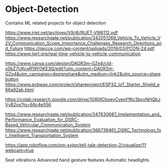 # Object-Detection
Contains ML related projects for object detection

https://www.irjet.net/archives/V9/i6/IRJET-V9I6112.pdf
https://www.researchgate.net/publication/342051269_Vehicle_To_Vehicle_V2V_Communication_Scope_Importance_Challenges_Research_Directions_and_Future
https://ijarcce.com/wp-content/uploads/2019/03/PCON-24.pdf
https://www.ijert.org/real-time-vehicle-to-vehicle-communication

https://www.canva.com/design/DAGR3m-GZe4/cId-x0bZ7UKceR19YOKE3Q/edit?utm_content=DAGR3m-GZe4&utm_campaign=designshare&utm_medium=link2&utm_source=sharebutton
https://www.pcbway.com/project/shareproject/ESP32_IoT_Starter_Shield_e66a92ab.html

https://colab.research.google.com/drive/1GRIXCboevCveoYfKc3bxvNHQbJVyB2os?ts=66c4e556


https://www.researchgate.net/publication/347630687_Implementation_and_Performance_Evaluation_for_DSRC-Based_Vehicular_Communication_System
https://www.researchgate.net/publication/366739461_DSRC_Technology_for_Intelligent_Transportation_System

https://app.roboflow.com/pm-sxjpn/tell-tale-detection-2/visualize/1?webcam=true

Seat vibrations
Advanced hand gesture features
Automatic headlights
